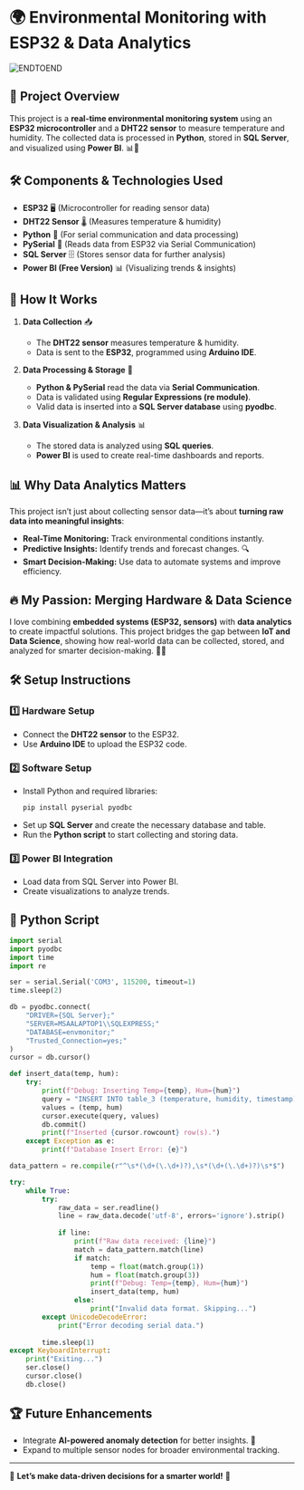 # 🌍 Environmental Monitoring with ESP32 & Data Analytics

![ENDTOEND](https://github.com/user-attachments/assets/5648fcdf-40c6-46e5-96ae-cc7b7ec24894)

## 📌 Project Overview
This project is a **real-time environmental monitoring system** using an **ESP32 microcontroller** and a **DHT22 sensor** to measure temperature and humidity. The collected data is processed in **Python**, stored in **SQL Server**, and visualized using **Power BI**. 📊🚀

## 🛠️ Components & Technologies Used
- **ESP32** 🖥️ (Microcontroller for reading sensor data)
- **DHT22 Sensor** 🌡️ (Measures temperature & humidity)
- **Python** 🐍 (For serial communication and data processing)
- **PySerial** 🔌 (Reads data from ESP32 via Serial Communication)
- **SQL Server** 🗄️ (Stores sensor data for further analysis)
- **Power BI (Free Version)** 📊 (Visualizing trends & insights)

## 🔄 How It Works
1. **Data Collection** 📥  
   - The **DHT22 sensor** measures temperature & humidity.  
   - Data is sent to the **ESP32**, programmed using **Arduino IDE**.

2. **Data Processing & Storage** 💾  
   - **Python & PySerial** read the data via **Serial Communication**.  
   - Data is validated using **Regular Expressions (re module)**.
   - Valid data is inserted into a **SQL Server database** using **pyodbc**.

3. **Data Visualization & Analysis** 📊  
   - The stored data is analyzed using **SQL queries**.
   - **Power BI** is used to create real-time dashboards and reports.

## 📊 Why Data Analytics Matters
This project isn’t just about collecting sensor data—it’s about **turning raw data into meaningful insights**:
- **Real-Time Monitoring:** Track environmental conditions instantly.
- **Predictive Insights:** Identify trends and forecast changes. 🔍
- **Smart Decision-Making:** Use data to automate systems and improve efficiency.

## 🔥 My Passion: Merging Hardware & Data Science
I love combining **embedded systems (ESP32, sensors)** with **data analytics** to create impactful solutions. This project bridges the gap between **IoT and Data Science**, showing how real-world data can be collected, stored, and analyzed for smarter decision-making. 🚀💡




## 🛠️ Setup Instructions
### 1️⃣ Hardware Setup
- Connect the **DHT22 sensor** to the ESP32.
- Use **Arduino IDE** to upload the ESP32 code.

### 2️⃣ Software Setup
- Install Python and required libraries:
  ```sh
  pip install pyserial pyodbc
  ```
- Set up **SQL Server** and create the necessary database and table.
- Run the **Python script** to start collecting and storing data.

### 3️⃣ Power BI Integration
- Load data from SQL Server into Power BI.
- Create visualizations to analyze trends.

## 📝 Python Script
```python
import serial
import pyodbc
import time
import re

ser = serial.Serial('COM3', 115200, timeout=1)
time.sleep(2)

db = pyodbc.connect(
    "DRIVER={SQL Server};"
    "SERVER=MSAALAPTOP1\\SQLEXPRESS;"
    "DATABASE=envmonitor;"
    "Trusted_Connection=yes;"
)
cursor = db.cursor()

def insert_data(temp, hum):
    try:
        print(f"Debug: Inserting Temp={temp}, Hum={hum}")
        query = "INSERT INTO table_3 (temperature, humidity, timestamp) VALUES (?, ?, GETDATE())"
        values = (temp, hum)
        cursor.execute(query, values)
        db.commit()
        print(f"Inserted {cursor.rowcount} row(s).")
    except Exception as e:
        print(f"Database Insert Error: {e}")

data_pattern = re.compile(r"^\s*(\d+(\.\d+)?),\s*(\d+(\.\d+)?)\s*$")

try:
    while True:
        try:
            raw_data = ser.readline()
            line = raw_data.decode('utf-8', errors='ignore').strip()
            
            if line:
                print(f"Raw data received: {line}")
                match = data_pattern.match(line)
                if match:
                    temp = float(match.group(1))
                    hum = float(match.group(3))
                    print(f"Debug: Temp={temp}, Hum={hum}")
                    insert_data(temp, hum)
                else:
                    print("Invalid data format. Skipping...")
        except UnicodeDecodeError:
            print("Error decoding serial data.")
        
        time.sleep(1)
except KeyboardInterrupt:
    print("Exiting...")
    ser.close()
    cursor.close()
    db.close()
```

## 🏆 Future Enhancements
- Integrate **AI-powered anomaly detection** for better insights. 🤖
- Expand to multiple sensor nodes for broader environmental tracking.


---
🚀 **Let’s make data-driven decisions for a smarter world!** 🌱

